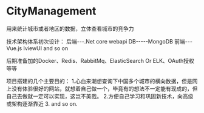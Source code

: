 # CityManagement
用来统计城市或者地区的数据，立体查看城市的竞争力

技术架构体系初次设计：
后端---.Net core webapi 
DB-----MongoDB
前端---Vue.js IviewUI and so on 

后期准备加的Docker、Redis、RabbitMq、ElasticSearch Or ELK、OAuth授权等等 

项目搭建的几个主要目的：
1.心血来潮想查询下中国多个城市的横向数据，但是网上没有体验很好的网站，就想着自己做一个，毕竟有的想法不一定能有现成的，但自己去做就一定可以实现，这岂不美哉。
2.方便自己学习和巩固新技术，向高级或架构逐渐靠近
3. and so on.
